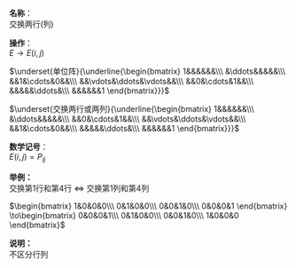 **名称**：  
交换两行(列)  
  
**操作**：  
 $E\to E(i,j)$  
  
 $\underset{单位阵}{\underline{\begin{bmatrix}  
1&&&&&&\\\  
&\ddots&&&&&\\\  
&&1&\cdots&0&&\\\  
&&\vdots&\ddots&\vdots&&\\\  
&&0&\cdots&1&&\\\  
&&&&&\ddots&\\\  
&&&&&&1  
\end{bmatrix}}}$  
  
 $\underset{交换两行或两列}{\underline{\begin{bmatrix}  
1&&&&&&\\\  
&\ddots&&&&&\\\  
&&0&\cdots&1&&\\\  
&&\vdots&\ddots&\vdots&&\\\  
&&1&\cdots&0&&\\\  
&&&&&\ddots&\\\  
&&&&&&1  
\end{bmatrix}}}$  
  
**数学记号**：  
 $E(i,j)=P_{ij}$  
  
**举例：**  
交换第1行和第4行 $\Leftrightarrow$ 交换第1列和第4列  
  
 $\begin{bmatrix}  
1&0&0&0\\\  
0&1&0&0\\\  
0&0&1&0\\\  
0&0&0&1  
\end{bmatrix}  
\to\begin{bmatrix}  
0&0&0&1\\\  
0&1&0&0\\\  
0&0&1&0\\\  
1&0&0&0  
\end{bmatrix}$  
  
**说明：**  
不区分行列  
